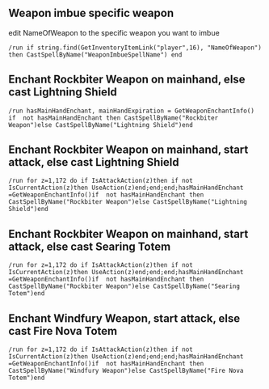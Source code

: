 ## Weapon ﻿imbu﻿﻿e specific weapon 
edit NameOfWeapon to the specific weapon you want to imbue
```
/run if string.find(GetInventoryItemLink("player",16), "NameOfWeapon") then CastSpellByName("WeaponImbueSpellName") end
```

## Enchant Rockbiter Weapon on mainhand, else cast Lightning Shield
```
/run hasMainHandEnchant, mainHandExpiration = GetWeaponEnchantInfo() if  not hasMainHandEnchant then CastSpellByName("Rockbiter Weapon")else CastSpellByName("Lightning Shield")end
```
 

## Enchant Rockbiter Weapon on mainhand, start attack, else cast Lightning Shield
```
/run for z=1,172 do if IsAttackAction(z)then if not IsCurrentAction(z)then UseAction(z)end;end;end;hasMainHandEnchant =GetWeaponEnchantInfo()if  not hasMainHandEnchant then CastSpellByName("Rockbiter Weapon")else CastSpellByName("Lightning Shield")end
```
 

## Enchant Rockbiter Weapon on mainhand, start attack, else cast Searing Totem
```
/run for z=1,172 do if IsAttackAction(z)then if not IsCurrentAction(z)then UseAction(z)end;end;end;hasMainHandEnchant =GetWeaponEnchantInfo()if  not hasMainHandEnchant then CastSpellByName("Rockbiter Weapon")else CastSpellByName("Searing Totem")end
```
 

## Enchant Windfury Weapon, start attack, else cast Fire Nova Totem
```
/run for z=1,172 do if IsAttackAction(z)then if not IsCurrentAction(z)then UseAction(z)end;end;end;hasMainHandEnchant =GetWeaponEnchantInfo()if  not hasMainHandEnchant then CastSpellByName("Windfury Weapon")else CastSpellByName("Fire Nova Totem")end
```
